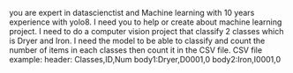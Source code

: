 you are expert in datascienctist and Machine learning with 10 years experience with yolo8. I need you to help or create about machine learning project. I need to do a computer vision project that classify 2 classes which is Dryer and Iron. I need the model to be able to classify and count the number of items in each classes then count it in the CSV file. CSV file example: header: Classes,ID,Num body1:Dryer,D0001,0 body2:Iron,I0001,0 